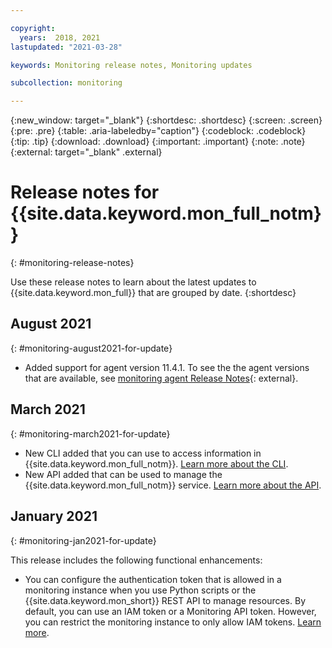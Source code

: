 ```yaml
---

copyright:
  years:  2018, 2021
lastupdated: "2021-03-28"

keywords: Monitoring release notes, Monitoring updates

subcollection: monitoring

---
```


{:new_window: target="_blank"}
{:shortdesc: .shortdesc}
{:screen: .screen}
{:pre: .pre}
{:table: .aria-labeledby="caption"}
{:codeblock: .codeblock}
{:tip: .tip}
{:download: .download}
{:important: .important}
{:note: .note}
{:external: target="_blank" .external}

# Release notes for {{site.data.keyword.mon_full_notm}}
{: #monitoring-release-notes}

Use these release notes to learn about the latest updates to {{site.data.keyword.mon_full}} that are grouped by date.
{:shortdesc}


## August 2021
{: #monitoring-august2021-for-update}

- Added support for agent version 11.4.1. To see the the agent versions that are available, see [monitoring agent Release Notes](https://docs.sysdig.com/en/sysdig-agent-release-notes.html){: external}.

## March 2021
{: #monitoring-march2021-for-update}

- New CLI added that you can use to access information in {{site.data.keyword.mon_full_notm}}. [Learn more about the CLI](/docs/monitoring?topic=sysdig-monitor-cli-plugin-sysdig-monitor-cli).
- New API added that can be used to manage the {{site.data.keyword.mon_full_notm}} service. [Learn more about the API](/apidocs/sysdig-monitor).

## January 2021
{: #monitoring-jan2021-for-update}

This release includes the following functional enhancements:

* You can configure the authentication token that is allowed in a monitoring instance when you use Python scripts or the {{site.data.keyword.mon_short}} REST API to manage resources. By default, you can use an IAM token or a Monitoring API token. However, you can restrict the monitoring instance to only allow IAM tokens. [Learn more](/docs/monitoring?topic=monitoring-iam_instance_auth). 


